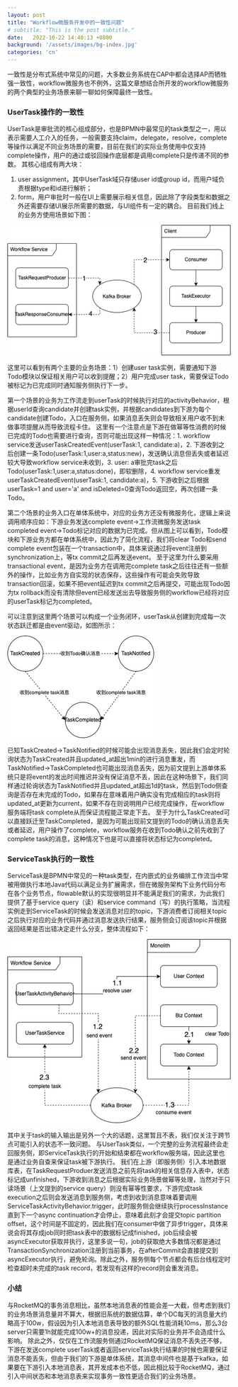 ```yaml
---
layout: post
title: "Workflow微服务开发中的一致性问题"
# subtitle: "This is the post subtitle."
date:   2022-10-22 14:40:13 +0800
background: '/assets/images/bg-index.jpg'
categories: 'cn'
---
```


一致性是分布式系统中常见的问题，大多数业务系统在CAP中都会选择AP而牺牲强一致性，workflow微服务也不例外，这篇文章想结合所开发的workflow微服务的两个典型的业务场景来聊一聊如何保障最终一致性。

### UserTask操作的一致性
UserTask是审批流的核心组成部分，也是BPMN中最常见的task类型之一，用以表示需要人工介入的任务，一般需要支持claim，delegate，resolve，complete等操作以满足不同业务场景的需要，目前在我们的实际业务使用中仅支持complete操作，用户的通过或驳回操作底层都是调用complete只是传递不同的参数。
其核心组成有两大块：
1. user assignment，其中UserTask域只存储user id或group id，而用户域负责根据type和id进行解析；
2. form，用户审批时一般在UI上需要展示相关信息，因此除了字段类型和数据之外还需要存储UI展示所需要的数据，与UI组件有一定的耦合。
目前我们线上的业务方使用场景如下图：

![2022101301 copy](/assets/images/posts/2022-10-22/1.jpg)

这里可以看到有两个主要的业务场景：1）创建user task实例，需要通知下游Todo模块以保证相关用户可以收到提醒；2）用户完成user task，需要保证Todo被标记为已完成同时通知服务侧执行下一步。

第一个场景的业务为工作流走到userTask的时候执行对应的activityBehavior，根据userId查询candidate并创建task实例，并根据candidates到下游为每个candidate创建Todo，入口在服务侧，如果消息丢失则会导致相关用户收不到未做事项提醒从而导致流程卡住。
这里有一个注意点是下游在做幂等性消费的时候已完成的Todo也需要进行查询，否则可能出现这样一种情况：1. workflow service发送userTaskCreatedEvent(userTask:1, candidate:a)，2. 下游收到之后创建一条Todo(userTask:1,user:a,status:new)，发送确认消息但丢失或者延迟较大导致workflow service未收到，3. user: a审批完task之后Todo(userTask:1,user:a,status:done)，即软删除，4. workflow service重发userTaskCreatedEvent(userTask:1, candidate:a)，5. 下游收到之后根据userTask=1 and user='a' and isDeleted=0查询Todo返回空，再次创建一条Todo。

第二个场景的业务入口在单体系统中，对应的业务方还没有微服务化，逻辑上来说调用顺序应如：下游业务发送complete event->工作流微服务发送task completed event->Todo标记对应的数据为已完成。但从图上可以看到，Todo模块和下游业务方都在单体系统中，因此为了简化流程，我们将clear Todo和send complete event包装在一个transaction中，具体来说通过将event注册到synchronization上，等tx commit之后再发送event。
至于这里为什么要采用transactional event，是因为业务方在调用完complete task之后往往还有一些额外的操作，比如业务方自实现的状态保存，这些操作有可能会失败导致transaction回滚，如果不把event延迟到tx commit之后再提交，可能出现Todo因为tx rollback而没有清除但event已经发送出去导致服务侧的workflow已经将对应的userTask标记为completed。

可以注意到这里两个场景可以构成一个业务闭环，userTask从创建到完成每一次状态跃迁都是由event驱动，如图所示：

![1](/assets/images/posts/2022-10-22/3.jpg)

已知TaskCreated->TaskNotified的时候可能会出现消息丢失，因此我们会定时轮询状态为TaskCreated并且updated_at超出1min的进行消息重发，而TaskNotified->TaskCompleted也可能出现消息丢失，因为前文提到上游单体系统只是将event的发出时间推迟并没有保证消息不丢，因此在这种场景下，我们同样通过轮询状态为TaskNotified并且updated_at超出1d的task，然后到Todo侧查询是否存在未完成的Todo，如果存在意味着用户确实没有完成相应的task则将updated_at更新为current，如果不存在则说明用户已经完成操作，在workflow服务端将task complete从而保证流程能正常走下去。
至于为什么TaskCreated可以直接跃迁至TaskCompleted，是因为可能出现前文提到的Todo的确认消息丢失或者延迟，用户操作了complete，workflow服务在收到Todo确认之前先收到了complete task的消息，这种情况下也是可以直接将状态标记为completed。

### ServiceTask执行的一致性
ServiceTask是BPMN中常见的一种task类型，在内嵌式的业务编排工作流当中常被用做执行本地Java代码以满足业务扩展需求，但在微服务架构下业务代码分布在各个业务节点，flowable默认的实现很明显并不能满足我们的需求，为此我们提供了基于service query（读）和service command（写）的执行策略，当流程实例走到ServiceTask的时候会发送消息对应的topic，下游消费者订阅相关topic之后执行对应的业务代码并通过消息发送执行结果，服务侧会订阅该topic并根据返回结果是否出错决定走什么分支，整体流程如下：

![2022101301](/assets/images/posts/2022-10-22/2.jpg)

其中关于task的输入输出是另外一个大的话题，这里暂且不表，我们仅关注于跨节点可能引入的状态不一致问题。
与UserTask类似，一个完整的业务流程最终会走回服务侧，即ServiceTask执行的开始和结束都在workflow服务端，因此这里也是通过业务自查来保证task被下游执行。
我们在上游（即服务侧）引入本地数据库表，在TaskRequestProduer发送消息之前先将task的相关信息存入表中，状态标记成unfinished，下游收到消息之后根据实际业务场景做幂等处理，当然对于只读场景（上文提到的service query）则没有幂等性要求，下游完成task execution之后则会发送消息到服务侧，考虑到收到消息意味着要调用ServiceTaskActivityBehavior.trigger，此时服务侧会继续执行processInstance直到下一个async continuation才会停止，意味着此刻才会提交topic partition offset，这个时间是不固定的，因此我们在consumer中做了异步trigger，具体来说会将其存成job同时把task表中的数据标记成finished，job后续会被asyncExecutor获取并执行，这里多说一句，job的获取绝大多数情况都是通过TransactionSynchronization注册到当前事务，在afterCommit会直接提交到asyncExecutor执行，避免轮询。除此之外，服务侧每个节点都会有后台线程定时检查超时未完成的task record，若发现有这样的record则会重发消息。

### 小结
与RocketMQ的事务消息相比，虽然本地消息表的性能会差一大截，但考虑到我们的业务场景消息量并不算大，根据旧系统的数据估算，单个DC每天的消息量大约略高于100w，假设因为引入本地消息表导致的额外SQL性能消耗10ms，那么3台server只需要1h就能完成100w+的消息投递，因此对实际的业务并不会造成什么影响。
除此之外，仅仅在工作流服务侧通过RocketMQ保证消息不丢失还不够，下游在发送complete userTask或者返回serviceTask执行结果的时候也需要保证消息不能丢失，但由于我们的下游是单体系统，其消息中间件也是基于kafka，如果要在下游引入本地消息表，其开发成本也不低，因此相比较于RocketMQ，通过引入中间状态和本地消息表来实现事务一致性更适合我们的业务场景。